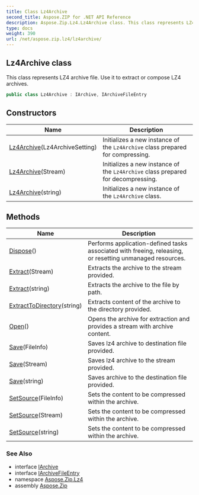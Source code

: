 ```yaml
---
title: Class Lz4Archive
second_title: Aspose.ZIP for .NET API Reference
description: Aspose.Zip.Lz4.Lz4Archive class. This class represents LZ4 archive file. Use it to extract or compose LZ4 archives
type: docs
weight: 390
url: /net/aspose.zip.lz4/lz4archive/
---
```

## Lz4Archive class

This class represents LZ4 archive file. Use it to extract or compose LZ4 archives.

```csharp
public class Lz4Archive : IArchive, IArchiveFileEntry
```

## Constructors

| Name | Description |
| --- | --- |
| [Lz4Archive](lz4archive/#constructor)(Lz4ArchiveSetting) | Initializes a new instance of the `Lz4Archive` class prepared for compressing. |
| [Lz4Archive](lz4archive/#constructor_1)(Stream) | Initializes a new instance of the `Lz4Archive` class prepared for decompressing. |
| [Lz4Archive](lz4archive/#constructor_2)(string) | Initializes a new instance of the `Lz4Archive` class. |

## Methods

| Name | Description |
| --- | --- |
| [Dispose](../../aspose.zip.lz4/lz4archive/dispose/)() | Performs application-defined tasks associated with freeing, releasing, or resetting unmanaged resources. |
| [Extract](../../aspose.zip.lz4/lz4archive/extract/#extract_1)(Stream) | Extracts the archive to the stream provided. |
| [Extract](../../aspose.zip.lz4/lz4archive/extract/#extract)(string) | Extracts the archive to the file by path. |
| [ExtractToDirectory](../../aspose.zip.lz4/lz4archive/extracttodirectory/)(string) | Extracts content of the archive to the directory provided. |
| [Open](../../aspose.zip.lz4/lz4archive/open/)() | Opens the archive for extraction and provides a stream with archive content. |
| [Save](../../aspose.zip.lz4/lz4archive/save/#save)(FileInfo) | Saves lz4 archive to destination file provided. |
| [Save](../../aspose.zip.lz4/lz4archive/save/#save_1)(Stream) | Saves lz4 archive to the stream provided. |
| [Save](../../aspose.zip.lz4/lz4archive/save/#save_2)(string) | Saves archive to the destination file provided. |
| [SetSource](../../aspose.zip.lz4/lz4archive/setsource/#setsource)(FileInfo) | Sets the content to be compressed within the archive. |
| [SetSource](../../aspose.zip.lz4/lz4archive/setsource/#setsource_1)(Stream) | Sets the content to be compressed within the archive. |
| [SetSource](../../aspose.zip.lz4/lz4archive/setsource/#setsource_2)(string) | Sets the content to be compressed within the archive. |

### See Also

* interface [IArchive](../../aspose.zip/iarchive/)
* interface [IArchiveFileEntry](../../aspose.zip/iarchivefileentry/)
* namespace [Aspose.Zip.Lz4](../../aspose.zip.lz4/)
* assembly [Aspose.Zip](../../)


